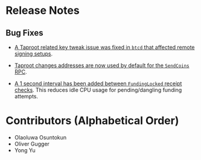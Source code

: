 # Release Notes

## Bug Fixes

* [A Taproot related key tweak issue was fixed in `btcd` that affected remote
  signing setups](https://github.com/vanditshah99/lnd/pull/7130).

* [Taproot changes addresses are now used by default for the `SendCoins`
  RPC](https://github.com/vanditshah99/lnd/pull/7193).

* [A 1 second interval has been added between `FundingLocked` receipt
  checks](https://github.com/vanditshah99/lnd/pull/7095). This reduces idle
  CPU usage for pending/dangling funding attempts.

# Contributors (Alphabetical Order)

* Olaoluwa Osuntokun
* Oliver Gugger
* Yong Yu
